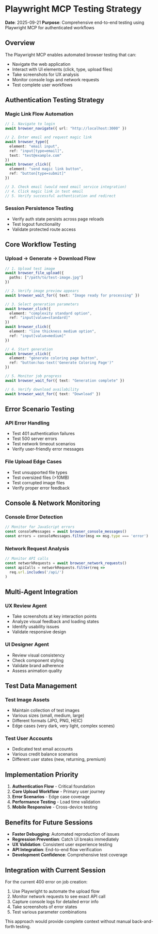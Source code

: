 # Playwright MCP Testing Strategy

**Date**: 2025-09-21
**Purpose**: Comprehensive end-to-end testing using Playwright MCP for authenticated workflows

## Overview

The Playwright MCP enables automated browser testing that can:
- Navigate the web application
- Interact with UI elements (click, type, upload files)
- Take screenshots for UX analysis
- Monitor console logs and network requests
- Test complete user workflows

## Authentication Testing Strategy

### Magic Link Flow Automation
```typescript
// 1. Navigate to login
await browser_navigate({ url: "http://localhost:3000" })

// 2. Enter email and request magic link
await browser_type({
  element: "email input",
  ref: "input[type=email]",
  text: "test@example.com"
})
await browser_click({
  element: "send magic link button",
  ref: "button[type=submit]"
})

// 3. Check email (would need email service integration)
// 4. Click magic link in test email
// 5. Verify successful authentication and redirect
```

### Session Persistence Testing
- Verify auth state persists across page reloads
- Test logout functionality
- Validate protected route access

## Core Workflow Testing

### Upload → Generate → Download Flow
```typescript
// 1. Upload test image
await browser_file_upload({
  paths: ["/path/to/test-image.jpg"]
})

// 2. Verify image preview appears
await browser_wait_for({ text: "Image ready for processing" })

// 3. Select generation parameters
await browser_click({
  element: "complexity standard option",
  ref: "input[value=standard]"
})
await browser_click({
  element: "line thickness medium option",
  ref: "input[value=medium]"
})

// 4. Start generation
await browser_click({
  element: "generate coloring page button",
  ref: "button:has-text('Generate Coloring Page')"
})

// 5. Monitor job progress
await browser_wait_for({ text: "Generation complete" })

// 6. Verify download availability
await browser_wait_for({ text: "Download" })
```

## Error Scenario Testing

### API Error Handling
- Test 401 authentication failures
- Test 500 server errors
- Test network timeout scenarios
- Verify user-friendly error messages

### File Upload Edge Cases
- Test unsupported file types
- Test oversized files (>10MB)
- Test corrupted image files
- Verify proper error feedback

## Console & Network Monitoring

### Console Error Detection
```typescript
// Monitor for JavaScript errors
const consoleMessages = await browser_console_messages()
const errors = consoleMessages.filter(msg => msg.type === 'error')
```

### Network Request Analysis
```typescript
// Monitor API calls
const networkRequests = await browser_network_requests()
const apiCalls = networkRequests.filter(req =>
  req.url.includes('/api/')
)
```

## Multi-Agent Integration

### UX Review Agent
- Take screenshots at key interaction points
- Analyze visual feedback and loading states
- Identify usability issues
- Validate responsive design

### UI Designer Agent
- Review visual consistency
- Check component styling
- Validate brand adherence
- Assess animation quality

## Test Data Management

### Test Image Assets
- Maintain collection of test images
- Various sizes (small, medium, large)
- Different formats (JPG, PNG, HEIC)
- Edge cases (very dark, very light, complex scenes)

### Test User Accounts
- Dedicated test email accounts
- Various credit balance scenarios
- Different user states (new, returning, premium)

## Implementation Priority

1. **Authentication Flow** - Critical foundation
2. **Core Upload Workflow** - Primary user journey
3. **Error Scenarios** - Edge case coverage
4. **Performance Testing** - Load time validation
5. **Mobile Responsive** - Cross-device testing

## Benefits for Future Sessions

- **Faster Debugging**: Automated reproduction of issues
- **Regression Prevention**: Catch UI breaks immediately
- **UX Validation**: Consistent user experience testing
- **API Integration**: End-to-end flow verification
- **Development Confidence**: Comprehensive test coverage

## Integration with Current Session

For the current 400 error on job creation:
1. Use Playwright to automate the upload flow
2. Monitor network requests to see exact API call
3. Capture console logs for detailed error info
4. Take screenshots of error states
5. Test various parameter combinations

This approach would provide complete context without manual back-and-forth testing.